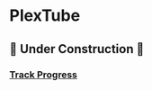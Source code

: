# PlexTube

## 👷 Under Construction 👷

### [Track Progress](https://understood-verbena-729.notion.site/412703a901ec45ccbe778357b5e09b44?v=a2124fa830014d12a7aafe3f0e05f338)